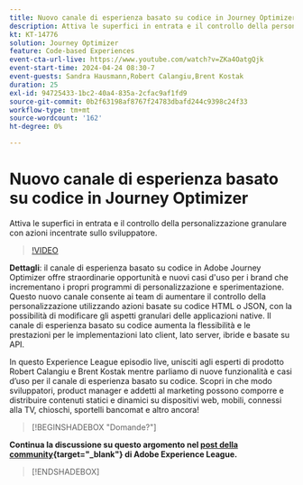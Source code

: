 ```yaml
---
title: Nuovo canale di esperienza basato su codice in Journey Optimizer
description: Attiva le superfici in entrata e il controllo della personalizzazione granulare con azioni incentrate sullo sviluppatore.
kt: KT-14776
solution: Journey Optimizer
feature: Code-based Experiences
event-cta-url-live: https://www.youtube.com/watch?v=ZKa4OatgQjk
event-start-time: 2024-04-24 08:30-7
event-guests: Sandra Hausmann,Robert Calangiu,Brent Kostak
duration: 25
exl-id: 94725433-1bc2-40a4-835a-2cfac9af1fd9
source-git-commit: 0b2f63198af8767f24783dbafd244c9398c24f33
workflow-type: tm+mt
source-wordcount: '162'
ht-degree: 0%

---
```


# Nuovo canale di esperienza basato su codice in Journey Optimizer

Attiva le superfici in entrata e il controllo della personalizzazione granulare con azioni incentrate sullo sviluppatore.

>[!VIDEO](https://video.tv.adobe.com/v/3428095/?quality=12&learn=on)

**Dettagli**: il canale di esperienza basato su codice in Adobe Journey Optimizer offre straordinarie opportunità e nuovi casi d&#39;uso per i brand che incrementano i propri programmi di personalizzazione e sperimentazione. Questo nuovo canale consente ai team di aumentare il controllo della personalizzazione utilizzando azioni basate su codice HTML o JSON, con la possibilità di modificare gli aspetti granulari delle applicazioni native. Il canale di esperienza basato su codice aumenta la flessibilità e le prestazioni per le implementazioni lato client, lato server, ibride e basate su API.

In questo Experience League episodio live, unisciti agli esperti di prodotto Robert Calangiu e Brent Kostak mentre parliamo di nuove funzionalità e casi d’uso per il canale di esperienza basato su codice. Scopri in che modo sviluppatori, product manager e addetti al marketing possono comporre e distribuire contenuti statici e dinamici su dispositivi web, mobili, connessi alla TV, chioschi, sportelli bancomat e altro ancora!

>[!BEGINSHADEBOX &quot;Domande?&quot;]

**Continua la discussione su questo argomento nel [post della community](https://experienceleaguecommunities.adobe.com/t5/journey-optimizer-discussions/experience-league-live-post-session-discussion-new-code-based/m-p/668305#M205){target="_blank"} di Adobe Experience League.**

>[!ENDSHADEBOX]
